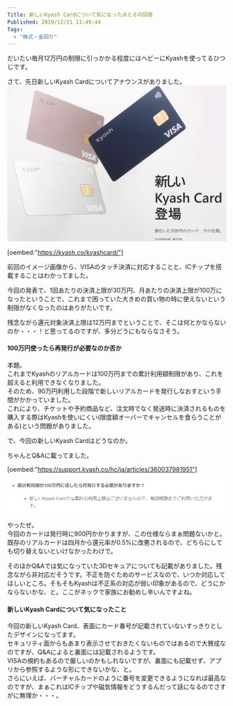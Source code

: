 ```yaml
---
Title: 新しいKyash Cardについて気になった点とその回答
Published: 2019/12/21 11:49:44
Tags:
  - "株式・金回り"
---
```

だいたい毎月12万円の制限に引っかかる程度にはヘビーにKyashを使ってるひつじです。  

さて、先日新しいKyash Cardについてアナウンスがありました。  
![](20191221113353.png) 


[oembed:"https://kyash.co/kyashcard/"]

<!-- more -->

前回のイメージ画像から、VISAのタッチ決済に対応することと、ICチップを搭載することはわかってました。  

今回の発表で、1回あたりの決済上限が30万円、月あたりの決済上限が100万になったということで、これまで困っていた大きめの買い物の時に使えないという制限がなくなったのはありがたいです。  

残念ながら還元対象決済上限は12万円までということで、そこは何とかならないのか・・・！と思ってるのですが、多分どうにもならなさそう。  

#### 100万円使ったら再発行が必要なのか否か  

本題。  
これまでKyashのリアルカードは100万円までの累計利用額制限があり、これを超えると利用できなくなりました。  
そのため、90万円利用した段階で新しいリアルカードを発行しなおすという手間がかかっていました。  
これにより、チケットや予約商品など、注文時でなく発送時に決済されるものを購入する際はKyashを使いにくい(限度額オーバーでキャンセルを食らうことがある)という問題がありました。  

で、今回の新しいKyash Cardはどうなのか。  

ちゃんとQ&Aに載ってました。  

[oembed:"https://support.kyash.co/hc/ja/articles/360037981951"]

![](20191221114055.png) 

やったぜ。  
今回のカードは発行時に900円かかりますが、この仕様ならまぁ問題ないかと。既存のリアルカードは四月から還元率が0.5%に改悪されるので、どちらにしても切り替えないといけなかったわけで。  

そのほかQ&Aでは気になっていた3Dセキュアについても記載がありました。残念ながら非対応だそうです。不正を防ぐためのサービスなので、いつか対応してほしいところ。そもそもKyashは不正系の対応が弱い印象があるので、どうにかならないかな、と。ここがネックで家族にお勧めし辛いんですよね。  

#### 新しいKyash Cardについて気になったこと  
今回の新しいKyash Card、表面にカード番号が記載されていないすっきりとしたデザインになってます。  
セキュリティ面からもあまり表示させておきたくないものではあるので大賛成なのですが、Q&Aによると裏面には記載されるようです。  
VISAの規約もあるので厳しいのかもしれないですが、裏面にも記載せず、アプリから参照するような形にできないかな、と。  
さらにいえば、バーチャルカードのように番号を変更できるようになれば最高なのですが、まぁこれはICチップや磁気情報をどうするんだって話になるのでさすがに無理か・・・。  

